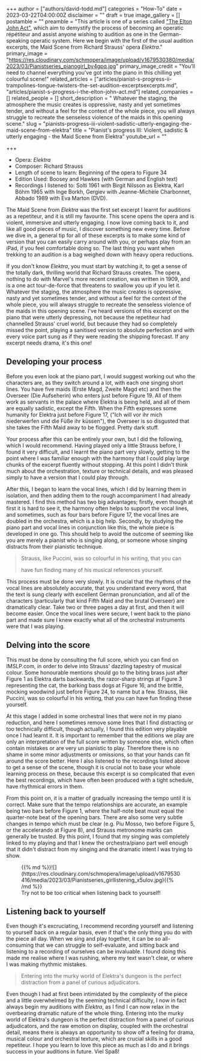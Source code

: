 +++
author = ["authors/david-todd.md"]
categories = "How-To"
date = 2023-03-22T04:00:00Z
disclaimer = ""
draft = true
image_gallery = []
postamble = ""
preamble = "This article is one of a series called [\"The Elton John Act\"](/pianists-progress-i-the-elton-john-act/), which aim to demystify the process of becoming an operatic répétiteur and assist anyone wishing to audition as one in the German-speaking operatic system. Here we begin with the first of the usual audition excerpts, the Maid Scene from Richard Strauss' opera _Elektra_."
primary_image = "https://res.cloudinary.com/schmopera/image/upload/v1679530380/media/2023/03/Pianistseries_pianogirl_by4gpq.jpg"
primary_image_credit = "You’ll need to channel everything you’ve got into the piano in this chilling yet colourful scene!"
related_articles = ["articles/pianist-s-progress-ii-trampolines-tongue-twisters-the-set-audition-excerptsexcerpts.md", "articles/pianist-s-progress-i-the-elton-john-act.md"]
related_companies = []
related_people = []
short_description = " Whatever the staging, the atmosphere the music creates is oppressive, nasty and yet sometimes tender, and without a feel for the context of the whole piece, you will always struggle to recreate the senseless violence of the maids in this opening scene."
slug = "pianists-progress-iii-violent-sadistic-utterly-engaging-the-maid-scene-from-elektra"
title = "Pianist's progress III: Violent, sadistic & utterly engaging - the Maid Scene from Elektra"
youtube_url = ""

+++
* Opera: _Elektra_
* Composer: Richard Strauss
* Length of scene to learn: Beginning of the opera to Figure 34
* Edition Used: Boosey and Hawkes (with German and English text)
* Recordings I listened to: Solti 1961 with Birgit Nilsson as Elektra, Karl Böhm 1965 with Inge Borkh, Gergiev with Jeanne-Michèle Charbonnet, Abbado 1989 with Eva Marton (DVD).

The Maid Scene from _Elektra_ was the first set excerpt I learnt for auditions as a repetiteur, and it is still my favourite. This scene opens the opera and is violent, immersive and utterly engaging. I now love coming back to it, and like all good pieces of music, I discover something new every time. Before we dive in, a general tip for all of these excerpts is to make some kind of version that you can easily carry around with you, or perhaps play from an iPad, if you feel comfortable doing so. The last thing you want when trekking to an audition is a bag weighed down with heavy opera reductions.

If you don't know _Elektra_, you must start by watching it, to get a sense of the totally dark, thrilling world that Richard Strauss creates. The opera, nothing to do with Marvel's more recent creation, was written in 1909, and is a one act tour-de-force that threatens to swallow you up if you let it. Whatever the staging, the atmosphere the music creates is oppressive, nasty and yet sometimes tender, and without a feel for the context of the whole piece, you will always struggle to recreate the senseless violence of the maids in this opening scene. I've heard versions of this excerpt on the piano that were utterly depressing, not because the repetiteur had channelled Strauss' cruel world, but because they had so completely missed the point, playing a sanitised version to absolute perfection and with every voice part sung as if they were reading the shipping forecast. If any excerpt needs drama, it's this one!

## Developing your process

Before you even look at the piano part, I would suggest working out who the characters are, as they switch around a lot, with each one singing short lines. You have five maids (Erste Magd, Zweite Magd etc) and then the Overseer (Die Aufseherin) who enters just before Figure 19. All of them work as servants in the palace where Elektra is being held, and all of them are equally sadistic, except the Fifth. When the Fifth expresses some humanity for Elektra just before Figure 17, ("Ich will vor ihr mich niederwerfen und die Füße ihr küssen"), the Overseer is so disgusted that she takes the Fifth Maid away to be flogged. Pretty dark stuff.

Your process after this can be entirely your own, but I did the following, which I would recommend. Having played only a little Strauss before, I found it very difficult, and I learnt the piano part very slowly, getting to the point where I was familiar enough with the harmony that I could play large chunks of the excerpt fluently without stopping. At this point I didn't think much about the orchestration, texture or technical details, and was pleased simply to have a version that I could play through.

After this, I began to learn the vocal lines, which I did by learning them in isolation, and then adding them to the rough accompaniment I had already mastered. I find this method has two big advantages; firstly, even though at first it is hard to see it, the harmony often helps to support the vocal lines, and sometimes, such as four bars before Figure 17, the vocal lines are doubled in the orchestra, which is a big help. Secondly, by studying the piano part and vocal lines in conjunction like this, the whole piece is developed in one go. This should help to avoid the outcome of seeming like you are merely a pianist who is singing along, or someone whose singing distracts from their pianistic technique.

> Strauss, like Puccini, was so colourful in his writing, that you can
>
> have fun finding many of his musical references yourself.

This process must be done very slowly. It is crucial that the rhythms of the vocal lines are absolutely accurate, that you understand every word, that the text is sung clearly with excellent German pronunciation, and all of the characters (particularly that kind Fifth Maid and the brutal Overseer) are dramatically clear. Take two or three pages a day at first, and then it will become easier. Once the vocal lines were secure, I went back to the piano part and made sure I knew exactly what all of the orchestral instruments were that I was playing.

## Delving into the score

This must be done by consulting the full score, which you can find on IMSLP.com, in order to delve into Strauss' dazzling tapestry of musical colour. Some honourable mentions should go to the biting brass just after Figure 1 as Elektra darts backwards, the razor-sharp strings at Figure 3 representing the cat, the barking bass dogs at Figure 16, and the brittle, mocking woodwind just before Figure 24, to name but a few. Strauss, like Puccini, was so colourful in his writing, that you can have fun finding these yourself.

At this stage I added in some orchestral lines that were not in my piano reduction, and here I sometimes remove some lines that I find distracting or too technically difficult, though actually, I found this edition very playable once I had learnt it. It is important to remember that the editions we play are only an interpretation of the full score written by someone else, which often contain mistakes or are very un pianistic to play. Therefore there is no shame in some minor adjustments or omissions, so that your hands can fit around the score better. Here I also listened to the recordings listed above to get a sense of the scene, though it is crucial not to base your whole learning process on these, because this excerpt is so complicated that even the best recordings, which have often been produced with a tight schedule, have rhythmical errors in them.

From this point on, it is a matter of gradually increasing the tempo until it is correct. Make sure that the tempo relationships are accurate, an example being two bars before Figure 1, where the half-note beat must equal the quarter-note beat of the opening bars. There are also some very subtle changes in tempo which must be clear (e.g. Piu Mosso, two before Figure 5, or the accelerando at Figure 8), and Strauss metronome marks can generally be trusted. By this point, I found that my singing was completely linked to my playing and that I knew the orchestra/piano part well enough that it didn't distract from my singing and the dramatic intent I was trying to show.

<figure data-type="image">{{% md %}}![](https://res.cloudinary.com/schmopera/image/upload/v1679530416/media/2023/03/Pianistseries_girllistening_x5ulov.jpg){{% /md %}}

<figcaption>Try not to be too critical when listening back to yourself!</figcaption>  
</figure>

## Listening back to yourself

Even though it's excruciating, I recommend recording yourself and listening to yourself back on a regular basis, even if that's the only thing you do with the piece all day. When we sing and play together, it can be so all-consuming that we can struggle to self-evaluate, and sitting back and listening to a recording of ourselves can be invaluable. I found doing this made me realise where I was rushing, where my text wasn't clear, or where I was making rhythmic mistakes.

> Entering into the murky world of Elektra's dungeon is the perfect distraction from a panel of curious adjudicators.

Even though I had at first been intimidated by the complexity of the piece and a little overwhelmed by the seeming technical difficulty, I now in fact always begin my auditions with _Elektra_, as I find I can now relax in the overbearing dramatic nature of the whole thing. Entering into the murky world of Elektra's dungeon is the perfect distraction from a panel of curious adjudicators, and the raw emotion on display, coupled with the orchestral detail, means there is always an opportunity to show off a feeling for drama, musical colour and orchestral texture, which are crucial skills in a good repetiteur. I hope you learn to love this piece as much as I do and it brings success in your auditions in future. Viel Spaß!